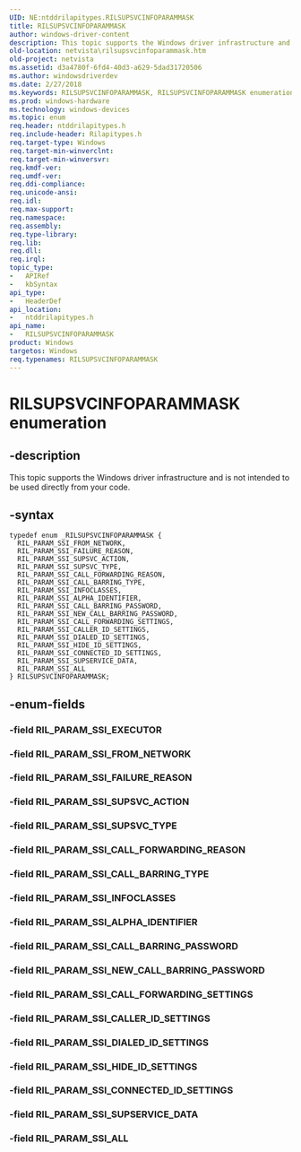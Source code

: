 ```yaml
---
UID: NE:ntddrilapitypes.RILSUPSVCINFOPARAMMASK
title: RILSUPSVCINFOPARAMMASK
author: windows-driver-content
description: This topic supports the Windows driver infrastructure and is not intended to be used directly from your code.
old-location: netvista\rilsupsvcinfoparammask.htm
old-project: netvista
ms.assetid: d3a4780f-6fd4-40d3-a629-5dad31720506
ms.author: windowsdriverdev
ms.date: 2/27/2018
ms.keywords: RILSUPSVCINFOPARAMMASK, RILSUPSVCINFOPARAMMASK enumeration [Network Drivers Starting with Windows Vista], RIL_PARAM_SSI_ALL, RIL_PARAM_SSI_ALPHA_IDENTIFIER, RIL_PARAM_SSI_CALLER_ID_SETTINGS, RIL_PARAM_SSI_CALL_BARRING_PASSWORD, RIL_PARAM_SSI_CALL_BARRING_TYPE, RIL_PARAM_SSI_CALL_FORWARDING_REASON, RIL_PARAM_SSI_CALL_FORWARDING_SETTINGS, RIL_PARAM_SSI_CONNECTED_ID_SETTINGS, RIL_PARAM_SSI_DIALED_ID_SETTINGS, RIL_PARAM_SSI_FAILURE_REASON, RIL_PARAM_SSI_FROM_NETWORK, RIL_PARAM_SSI_HIDE_ID_SETTINGS, RIL_PARAM_SSI_INFOCLASSES, RIL_PARAM_SSI_NEW_CALL_BARRING_PASSWORD, RIL_PARAM_SSI_SUPSERVICE_DATA, RIL_PARAM_SSI_SUPSVC_ACTION, RIL_PARAM_SSI_SUPSVC_TYPE, netvista.rilsupsvcinfoparammask, ntddrilapitypes/RILSUPSVCINFOPARAMMASK, ntddrilapitypes/RIL_PARAM_SSI_ALL, ntddrilapitypes/RIL_PARAM_SSI_ALPHA_IDENTIFIER, ntddrilapitypes/RIL_PARAM_SSI_CALLER_ID_SETTINGS, ntddrilapitypes/RIL_PARAM_SSI_CALL_BARRING_PASSWORD, ntddrilapitypes/RIL_PARAM_SSI_CALL_BARRING_TYPE, ntddrilapitypes/RIL_PARAM_SSI_CALL_FORWARDING_REASON, ntddrilapitypes/RIL_PARAM_SSI_CALL_FORWARDING_SETTINGS, ntddrilapitypes/RIL_PARAM_SSI_CONNECTED_ID_SETTINGS, ntddrilapitypes/RIL_PARAM_SSI_DIALED_ID_SETTINGS, ntddrilapitypes/RIL_PARAM_SSI_FAILURE_REASON, ntddrilapitypes/RIL_PARAM_SSI_FROM_NETWORK, ntddrilapitypes/RIL_PARAM_SSI_HIDE_ID_SETTINGS, ntddrilapitypes/RIL_PARAM_SSI_INFOCLASSES, ntddrilapitypes/RIL_PARAM_SSI_NEW_CALL_BARRING_PASSWORD, ntddrilapitypes/RIL_PARAM_SSI_SUPSERVICE_DATA, ntddrilapitypes/RIL_PARAM_SSI_SUPSVC_ACTION, ntddrilapitypes/RIL_PARAM_SSI_SUPSVC_TYPE
ms.prod: windows-hardware
ms.technology: windows-devices
ms.topic: enum
req.header: ntddrilapitypes.h
req.include-header: Rilapitypes.h
req.target-type: Windows
req.target-min-winverclnt: 
req.target-min-winversvr: 
req.kmdf-ver: 
req.umdf-ver: 
req.ddi-compliance: 
req.unicode-ansi: 
req.idl: 
req.max-support: 
req.namespace: 
req.assembly: 
req.type-library: 
req.lib: 
req.dll: 
req.irql: 
topic_type:
-	APIRef
-	kbSyntax
api_type:
-	HeaderDef
api_location:
-	ntddrilapitypes.h
api_name:
-	RILSUPSVCINFOPARAMMASK
product: Windows
targetos: Windows
req.typenames: RILSUPSVCINFOPARAMMASK
---
```


# RILSUPSVCINFOPARAMMASK enumeration


## -description


This topic supports the Windows driver infrastructure and is not intended to be used directly from your code.


## -syntax


````
typedef enum _RILSUPSVCINFOPARAMMASK { 
  RIL_PARAM_SSI_FROM_NETWORK,
  RIL_PARAM_SSI_FAILURE_REASON,
  RIL_PARAM_SSI_SUPSVC_ACTION,
  RIL_PARAM_SSI_SUPSVC_TYPE,
  RIL_PARAM_SSI_CALL_FORWARDING_REASON,
  RIL_PARAM_SSI_CALL_BARRING_TYPE,
  RIL_PARAM_SSI_INFOCLASSES,
  RIL_PARAM_SSI_ALPHA_IDENTIFIER,
  RIL_PARAM_SSI_CALL_BARRING_PASSWORD,
  RIL_PARAM_SSI_NEW_CALL_BARRING_PASSWORD,
  RIL_PARAM_SSI_CALL_FORWARDING_SETTINGS,
  RIL_PARAM_SSI_CALLER_ID_SETTINGS,
  RIL_PARAM_SSI_DIALED_ID_SETTINGS,
  RIL_PARAM_SSI_HIDE_ID_SETTINGS,
  RIL_PARAM_SSI_CONNECTED_ID_SETTINGS,
  RIL_PARAM_SSI_SUPSERVICE_DATA,
  RIL_PARAM_SSI_ALL
} RILSUPSVCINFOPARAMMASK;
````


## -enum-fields




### -field RIL_PARAM_SSI_EXECUTOR


### -field RIL_PARAM_SSI_FROM_NETWORK


### -field RIL_PARAM_SSI_FAILURE_REASON


### -field RIL_PARAM_SSI_SUPSVC_ACTION


### -field RIL_PARAM_SSI_SUPSVC_TYPE


### -field RIL_PARAM_SSI_CALL_FORWARDING_REASON


### -field RIL_PARAM_SSI_CALL_BARRING_TYPE


### -field RIL_PARAM_SSI_INFOCLASSES


### -field RIL_PARAM_SSI_ALPHA_IDENTIFIER


### -field RIL_PARAM_SSI_CALL_BARRING_PASSWORD


### -field RIL_PARAM_SSI_NEW_CALL_BARRING_PASSWORD


### -field RIL_PARAM_SSI_CALL_FORWARDING_SETTINGS


### -field RIL_PARAM_SSI_CALLER_ID_SETTINGS


### -field RIL_PARAM_SSI_DIALED_ID_SETTINGS


### -field RIL_PARAM_SSI_HIDE_ID_SETTINGS


### -field RIL_PARAM_SSI_CONNECTED_ID_SETTINGS


### -field RIL_PARAM_SSI_SUPSERVICE_DATA


### -field RIL_PARAM_SSI_ALL

